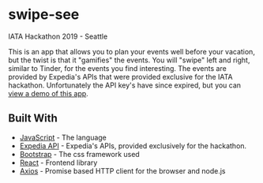 # swipe-see

IATA Hackathon 2019 - Seattle

This is an app that allows you to plan your events well before your vacation, but the twist is that it "gamifies" the events. You will "swipe" left and right, similar to Tinder, for the events you find interesting. The events are provided by Expedia's APIs that were provided exclusive for the IATA hackathon. Unfortunately the API key's have since expired, but you can [view a demo of this app](https://www.youtube.com/watch?v=vIpdsyKGrUg).

## Built With

* [JavaScript](https://www.javascript.com/) - The language
* [Expedia API](https://hackathon.expedia.com/docs/) - Expedia's APIs, provided exclusively for the hackathon.
* [Bootstrap](https://bootstrap.com/) - The css framework used
* [React](https://reactjs.org/) - Frontend library
* [Axios](https://github.com/axios/axios) - Promise based HTTP client for the browser and node.js
